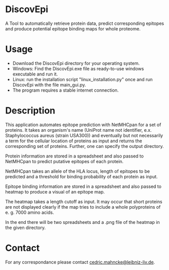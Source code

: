 # DiscovEpi

A Tool to automatically retrieve protein data, predict corresponding epitopes and produce potential epitope binding maps for whole proteome.

# Usage
  - Download the DiscovEpi directory for your operating system.
  - Windows: Find the DiscovEpi.exe file as ready-to-use windows executable and run it.
  - Linux: run the installation script "linux_installation.py" once and run DiscovEpi with the file main_gui.py.
  - The program requires a stable internet connection.

# Description
  This application automates epitope prediction with NetMHCpan for a set of proteins. It takes an organism's name (UniProt name not identifier, e.x. Staphylococcus aureus (strain USA300)) and eventually but not necessarily a term for the cellular location of proteins as input and returns the corresponding set of proteins. Further, one can specify the output directory. 
  
  Protein information are stored in a spreadsheet and also passed to NetMHCpan to predict putative epitopes of each protein.
  
  NetMHCpan takes an allele of the HLA locus, length of epitopes to be predicted and a threshold for binding probability of each protein as input. 
  
  Epitope binding information are stored in a spreadsheet and also passed to heatmap to produce a visual of an epitope map.
  
  The heatmap takes a length cutoff as input. It may occur that short proteins are not displayed clearly if the map tries to include a whole polyproteins of e. g. 7000 amino acids.
  
  In the end there will be two spreadsheets and a .png file of the heatmap in the given directory.

# Contact
  For any correspondance please contact cedric.mahncke@leibniz-liv.de.
